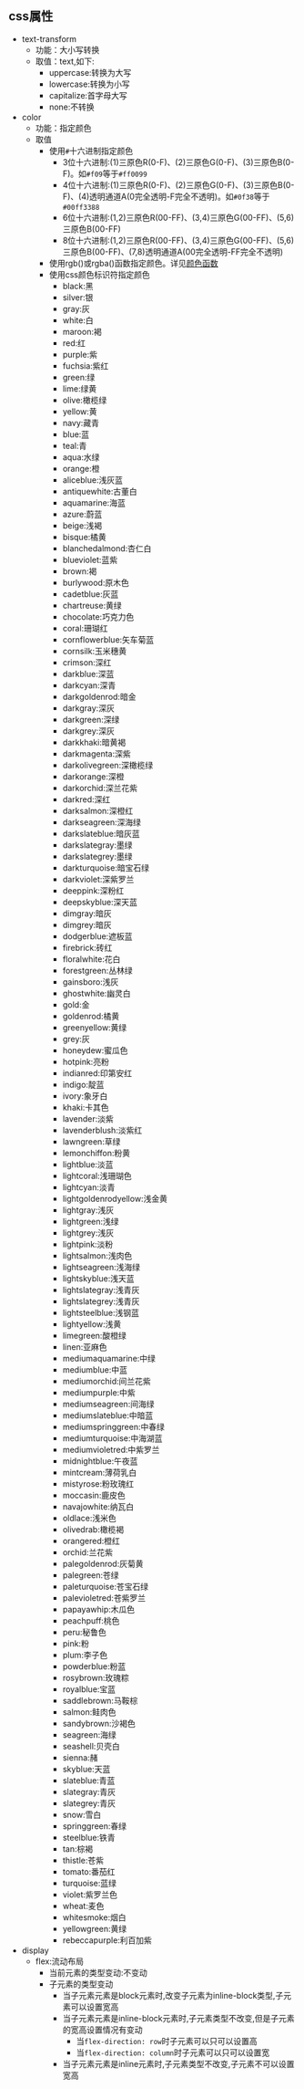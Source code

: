 ## css属性
* text-transform
    * 功能：大小写转换
    * 取值：text,如下:
        * uppercase:转换为大写
        * lowercase:转换为小写
        * capitalize:首字母大写
        * none:不转换
* color
    * 功能：指定颜色
    * 取值
        * 使用`#`十六进制指定颜色
            * 3位十六进制:(1)三原色R(0-F)、(2)三原色G(0-F)、(3)三原色B(0-F)。如`#f09`等于`#ff0099`
            * 4位十六进制:(1)三原色R(0-F)、(2)三原色G(0-F)、(3)三原色B(0-F)、(4)透明通道A(0完全透明-F完全不透明)。如`#0f38`等于`#00ff3388`
            * 6位十六进制:(1,2)三原色R(00-FF)、(3,4)三原色G(00-FF)、(5,6)三原色B(00-FF)
            * 8位十六进制:(1,2)三原色R(00-FF)、(3,4)三原色G(00-FF)、(5,6)三原色B(00-FF)、(7,8)透明通道A(00完全透明-FF完全不透明)
        * 使用rgb()或rgba()函数指定颜色。详见[颜色函数](index.html?title=/md/web/css/文档/函数)
        * 使用css颜色标识符指定颜色 
            * black:黑
            * silver:银
            * gray:灰
            * white:白
            * maroon:褐
            * red:红
            * purple:紫
            * fuchsia:紫红
            * green:绿
            * lime:绿黄
            * olive:橄榄绿
            * yellow:黄
            * navy:藏青
            * blue:蓝
            * teal:青
            * aqua:水绿
            * orange:橙
            * aliceblue:浅灰蓝
            * antiquewhite:古董白
            * aquamarine:海蓝
            * azure:蔚蓝
            * beige:浅褐
            * bisque:橘黄
            * blanchedalmond:杏仁白
            * blueviolet:蓝紫
            * brown:褐
            * burlywood:原木色
            * cadetblue:灰蓝
            * chartreuse:黄绿
            * chocolate:巧克力色
            * coral:珊瑚红
            * cornflowerblue:矢车菊蓝
            * cornsilk:玉米穗黄
            * crimson:深红
            * darkblue:深蓝
            * darkcyan:深青
            * darkgoldenrod:暗金
            * darkgray:深灰
            * darkgreen:深绿
            * darkgrey:深灰
            * darkkhaki:暗黄褐
            * darkmagenta:深紫
            * darkolivegreen:深橄榄绿
            * darkorange:深橙
            * darkorchid:深兰花紫
            * darkred:深红
            * darksalmon:深橙红
            * darkseagreen:深海绿
            * darkslateblue:暗灰蓝
            * darkslategray:墨绿
            * darkslategrey:墨绿
            * darkturquoise:暗宝石绿
            * darkviolet:深紫罗兰
            * deeppink:深粉红
            * deepskyblue:深天蓝
            * dimgray:暗灰
            * dimgrey:暗灰
            * dodgerblue:遮板蓝
            * firebrick:砖红
            * floralwhite:花白
            * forestgreen:丛林绿
            * gainsboro:浅灰
            * ghostwhite:幽灵白
            * gold:金
            * goldenrod:橘黄
            * greenyellow:黄绿
            * grey:灰
            * honeydew:蜜瓜色
            * hotpink:亮粉
            * indianred:印第安红
            * indigo:靛蓝
            * ivory:象牙白
            * khaki:卡其色
            * lavender:淡紫
            * lavenderblush:淡紫红
            * lawngreen:草绿
            * lemonchiffon:粉黄
            * lightblue:淡蓝
            * lightcoral:浅珊瑚色
            * lightcyan:淡青
            * lightgoldenrodyellow:浅金黄
            * lightgray:浅灰
            * lightgreen:浅绿
            * lightgrey:浅灰
            * lightpink:淡粉
            * lightsalmon:浅肉色
            * lightseagreen:浅海绿
            * lightskyblue:浅天蓝
            * lightslategray:浅青灰
            * lightslategrey:浅青灰
            * lightsteelblue:浅钢蓝
            * lightyellow:浅黄
            * limegreen:酸橙绿
            * linen:亚麻色
            * mediumaquamarine:中绿
            * mediumblue:中蓝
            * mediumorchid:间兰花紫
            * mediumpurple:中紫
            * mediumseagreen:间海绿
            * mediumslateblue:中暗蓝
            * mediumspringgreen:中春绿
            * mediumturquoise:中海湖蓝
            * mediumvioletred:中紫罗兰
            * midnightblue:午夜蓝
            * mintcream:薄荷乳白
            * mistyrose:粉玫瑰红
            * moccasin:鹿皮色
            * navajowhite:纳瓦白
            * oldlace:浅米色
            * olivedrab:橄榄褐
            * orangered:橙红
            * orchid:兰花紫
            * palegoldenrod:灰菊黄
            * palegreen:苍绿
            * paleturquoise:苍宝石绿
            * palevioletred:苍紫罗兰
            * papayawhip:木瓜色
            * peachpuff:桃色
            * peru:秘鲁色
            * pink:粉
            * plum:李子色
            * powderblue:粉蓝
            * rosybrown:玫瑰粽
            * royalblue:宝蓝
            * saddlebrown:马鞍棕
            * salmon:鲑肉色
            * sandybrown:沙褐色
            * seagreen:海绿
            * seashell:贝壳白
            * sienna:赭
            * skyblue:天蓝
            * slateblue:青蓝
            * slategray:青灰
            * slategrey:青灰
            * snow:雪白
            * springgreen:春绿
            * steelblue:铁青
            * tan:棕褐
            * thistle:苍紫
            * tomato:番茄红
            * turquoise:蓝绿
            * violet:紫罗兰色
            * wheat:麦色
            * whitesmoke:烟白
            * yellowgreen:黄绿
            * rebeccapurple:利百加紫
* display
    * flex:流动布局
        * 当前元素的类型变动:不变动
        * 子元素的类型变动
            * 当子元素元素是block元素时,改变子元素为inline-block类型,子元素可以设置宽高
            * 当子元素元素是inline-block元素时,子元素类型不改变,但是子元素的宽高设置情况有变动
                * 当`flex-direction: row`时子元素可以只可以设置高 
                * 当`flex-direction: column`时子元素可以只可以设置宽 
            * 当子元素元素是inline元素时,子元素类型不改变,子元素不可以设置宽高 
